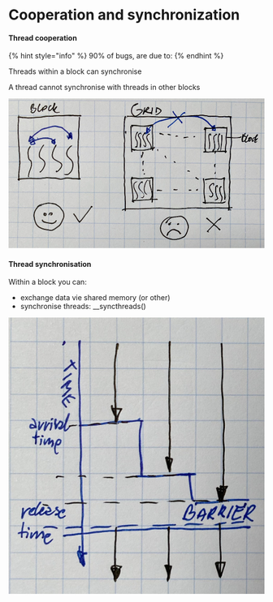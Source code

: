 # Cooperation and synchronization

#### Thread cooperation

{% hint style="info" %}
90% of bugs, are due to:
{% endhint %}

Threads within a block can synchronise

A thread cannot synchronise with threads in other blocks

![threads cooperation](../.gitbook/assets/thread_cooperation.jpeg)



#### Thread synchronisation

Within a block you can:

* exchange data vie shared memory \(or other\)
* synchronise threads: \_\_syncthreads\(\)

![threads synchronisation](../.gitbook/assets/thread_eynchronisation.jpeg)




